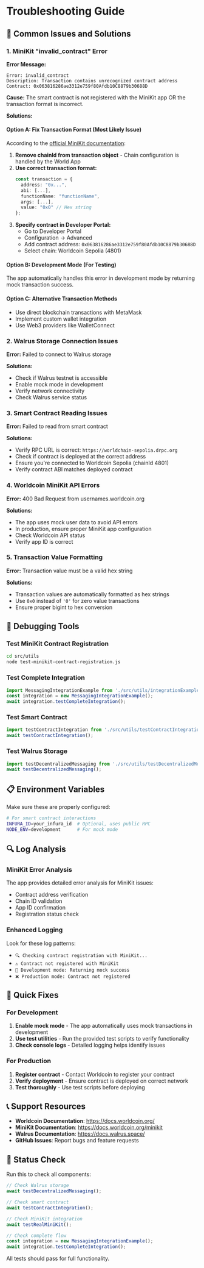 # Troubleshooting Guide

## 🚨 Common Issues and Solutions

### 1. MiniKit "invalid_contract" Error

**Error Message:**
```
Error: invalid_contract
Description: Transaction contains unrecognized contract address
Contract: 0x063816286ae3312e759f80Afdb10C8879b30688D
```

**Cause:** The smart contract is not registered with the MiniKit app OR the transaction format is incorrect.

**Solutions:**

#### Option A: Fix Transaction Format (Most Likely Issue)
According to the [official MiniKit documentation](https://docs.world.org/mini-apps/commands/send-transaction#creating-a-transaction):

1. **Remove chainId from transaction object** - Chain configuration is handled by the World App
2. **Use correct transaction format:**
   ```typescript
   const transaction = {
     address: "0x...",
     abi: [...],
     functionName: "functionName",
     args: [...],
     value: "0x0" // Hex string
   };
   ```
3. **Specify contract in Developer Portal:**
   - Go to Developer Portal
   - Configuration → Advanced
   - Add contract address: `0x063816286ae3312e759f80Afdb10C8879b30688D`
   - Select chain: Worldcoin Sepolia (4801)

#### Option B: Development Mode (For Testing)
The app automatically handles this error in development mode by returning mock transaction success.

#### Option C: Alternative Transaction Methods
- Use direct blockchain transactions with MetaMask
- Implement custom wallet integration
- Use Web3 providers like WalletConnect

### 2. Walrus Storage Connection Issues

**Error:** Failed to connect to Walrus storage

**Solutions:**
- Check if Walrus testnet is accessible
- Enable mock mode in development
- Verify network connectivity
- Check Walrus service status

### 3. Smart Contract Reading Issues

**Error:** Failed to read from smart contract

**Solutions:**
- Verify RPC URL is correct: `https://worldchain-sepolia.drpc.org`
- Check if contract is deployed at the correct address
- Ensure you're connected to Worldcoin Sepolia (chainId 4801)
- Verify contract ABI matches deployed contract

### 4. Worldcoin MiniKit API Errors

**Error:** 400 Bad Request from usernames.worldcoin.org

**Solutions:**
- The app uses mock user data to avoid API errors
- In production, ensure proper MiniKit app configuration
- Check Worldcoin API status
- Verify app ID is correct

### 5. Transaction Value Formatting

**Error:** Transaction value must be a valid hex string

**Solutions:**
- Transaction values are automatically formatted as hex strings
- Use `0x0` instead of `'0'` for zero value transactions
- Ensure proper bigint to hex conversion

## 🔧 Debugging Tools

### Test MiniKit Contract Registration
```bash
cd src/utils
node test-minikit-contract-registration.js
```

### Test Complete Integration
```typescript
import MessagingIntegrationExample from './src/utils/integrationExample';
const integration = new MessagingIntegrationExample();
await integration.testCompleteIntegration();
```

### Test Smart Contract
```typescript
import testContractIntegration from './src/utils/testContractIntegration';
await testContractIntegration();
```

### Test Walrus Storage
```typescript
import testDecentralizedMessaging from './src/utils/testDecentralizedMessaging';
await testDecentralizedMessaging();
```

## 📋 Environment Variables

Make sure these are properly configured:

```bash
# For smart contract interactions
INFURA_ID=your_infura_id  # Optional, uses public RPC
NODE_ENV=development      # For mock mode
```

## 🔍 Log Analysis

### MiniKit Error Analysis
The app provides detailed error analysis for MiniKit issues:
- Contract address verification
- Chain ID validation
- App ID confirmation
- Registration status check

### Enhanced Logging
Look for these log patterns:
- `🔍 Checking contract registration with MiniKit...`
- `⚠️ Contract not registered with MiniKit`
- `🔄 Development mode: Returning mock success`
- `❌ Production mode: Contract not registered`

## 🚀 Quick Fixes

### For Development
1. **Enable mock mode** - The app automatically uses mock transactions in development
2. **Use test utilities** - Run the provided test scripts to verify functionality
3. **Check console logs** - Detailed logging helps identify issues

### For Production
1. **Register contract** - Contact Worldcoin to register your contract
2. **Verify deployment** - Ensure contract is deployed on correct network
3. **Test thoroughly** - Use test scripts before deploying

## 📞 Support Resources

- **Worldcoin Documentation**: https://docs.worldcoin.org/
- **MiniKit Documentation**: https://docs.worldcoin.org/minikit
- **Walrus Documentation**: https://docs.walrus.space/
- **GitHub Issues**: Report bugs and feature requests

## 🔄 Status Check

Run this to check all components:

```typescript
// Check Walrus storage
await testDecentralizedMessaging();

// Check smart contract
await testContractIntegration();

// Check MiniKit integration
await testRealMiniKit();

// Check complete flow
const integration = new MessagingIntegrationExample();
await integration.testCompleteIntegration();
```

All tests should pass for full functionality. 